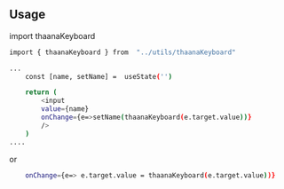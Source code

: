 <h2>Usage</h2>

import thaanaKeyboard
```bash
import { thaanaKeyboard } from  "../utils/thaanaKeyboard"
```
```bash
...
	const [name, setName] =  useState('')

	return (
		<input
		value={name}
		onChange={e=>setName(thaanaKeyboard(e.target.value))}
		/>
	)
....
```
or
```bash
	onChange={e=> e.target.value = thaanaKeyboard(e.target.value))}
```